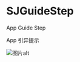 # SJGuideStep
App Guide Step

App 引异提示

![图片alt](https://jaylsj.oss-cn-shenzhen.aliyuncs.com/0216BB81-B864-4229-9574-5F7567B36DAC.png?Expires=1566981782&OSSAccessKeyId=TMP.hVe6TDVxusToUmSR16PasoFdLdmHHcRWeRTQJYXr1YTBZ5AN7WUXwQh857rdebtWYvJX9vTY6ZUQK8z4trijuyQfe1NkusUXXWVCPYrqSSk4QFDT7SvNrJoBVXMhm3.tmp&Signature=jauI21bHT9612JGxTZuqadithLg%3D)

